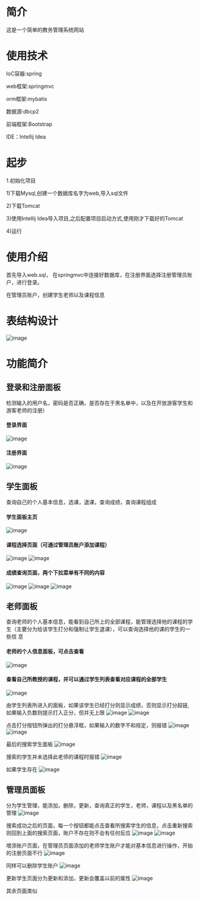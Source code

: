 # 简介
这是一个简单的教务管理系统网站
# 使用技术
IoC容器:spring

web框架:springmvc

orm框架:mybatis

数据源:dbcp2

前端框架:Bootstrap

IDE：Intellij Idea
# 起步
1.初始化项目

1)下载Mysql,创建一个数据库名字为web,导入sql文件

2)下载Tomcat

3)使用Intellij Idea导入项目,之后配置项目启动方式,使用刚才下载好的Tomcat

4)运行
# 使用介绍
首先导入web.sql， 在springmvc中连接好数据库，在注册界面选择注册管理员账户，进行登录。

在管理员账户，创建学生老师以及课程信息

# 表结构设计
![image](https://github.com/Zhsta/firstWeb/raw/master/img/24.gif)
# 功能简介
## 登录和注册面板
检测输入的用户名，密码是否正确，是否存在于黑名单中，以及在开放游客学生和游客老师的注册）
#### 登录界面
![image](https://github.com/Zhsta/firstWeb/raw/master/img/1.png)
#### 注册界面
![image](https://github.com/Zhsta/firstWeb/raw/master/img/2.png)
## 学生面板
查询自己的个人基本信息，选课，退课，查询成绩，查询课程组成
#### 学生面板主页
![image](https://github.com/Zhsta/firstWeb/raw/master/img/3.png)
#### 课程选择页面（可通过管理员账户添加课程）
![image](https://github.com/Zhsta/firstWeb/raw/master/img/4.png)
![image](https://github.com/Zhsta/firstWeb/raw/master/img/5.png)
#### 成绩查询页面，两个下拉菜单有不同的内容
![image](https://github.com/Zhsta/firstWeb/raw/master/img/6.png)
![image](https://github.com/Zhsta/firstWeb/raw/master/img/7.png)
![image](https://github.com/Zhsta/firstWeb/raw/master/img/8.png)
## 老师面板
查询老师的个人基本信息，能看到自己所上的全部课程，能管理选择他的课程的学生（主要分为给该学生打分和强制让学生退课），可以查询选择他的课的学生的一些信
息
#### 老师的个人信息面板，可点击查看
![image](https://github.com/Zhsta/firstWeb/raw/master/img/9.png)
#### 查看自己所教授的课程，并可以通过学生列表查看对应课程的全部学生
![image](https://github.com/Zhsta/firstWeb/raw/master/img/10.png)

由学生列表所进入的面板，如果该学生已经打分则显示成绩，否则显示打分超链,如果输入负数则提示打入正分，但并无上限
![image](https://github.com/Zhsta/firstWeb/raw/master/img/11.png)
![image](https://github.com/Zhsta/firstWeb/raw/master/img/12.png)

点击打分按钮所弹出的打分悬浮框，如果输入的数字不和规定，则报错
![image](https://github.com/Zhsta/firstWeb/raw/master/img/13.png)
![image](https://github.com/Zhsta/firstWeb/raw/master/img/14.png)

最后的搜索学生面板
![image](https://github.com/Zhsta/firstWeb/raw/master/img/15.png)

搜索的学生并未选择此老师的课程时报错
![image](https://github.com/Zhsta/firstWeb/raw/master/img/16.png)

如果学生存在
![image](https://github.com/Zhsta/firstWeb/raw/master/img/17.png)

## 管理员面板
分为学生管理，能添加，删除，更新，查询真正的学生，老师，课程以及黑名单的管理
![image](https://github.com/Zhsta/firstWeb/raw/master/img/18.png)


搜索成功之后的页面，每一个按钮都能点击查看所搜索学生的信息，点击重新搜索则回到上面的搜索页面，账户不存在则不会有任何反应
![image](https://github.com/Zhsta/firstWeb/raw/master/img/19.png)
![image](https://github.com/Zhsta/firstWeb/raw/master/img/20.png)

增添账户页面，在管理员页面添加的老师学生账户才能对基本信息进行操作，开始的注册页面不行
![image](https://github.com/Zhsta/firstWeb/raw/master/img/21.png)

同样可以删除学生账户
![image](https://github.com/Zhsta/firstWeb/raw/master/img/22.png)

更新学生页面分为更新和添加，更新会覆盖以前的属性
![image](https://github.com/Zhsta/firstWeb/raw/master/img/23.png)


其余页面类似

